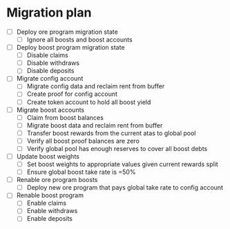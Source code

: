 
# Migration plan

- [ ] Deploy ore program migration state
    - [ ] Ignore all boosts and boost accounts

- [ ] Deploy boost program migration state 
    - [ ] Disable claims
    - [ ] Disable withdraws
    - [ ] Disable deposits

- [ ] Migrate config account
    - [ ] Migrate config data and reclaim rent from buffer
    - [ ] Create proof for config account
    - [ ] Create token account to hold all boost yield

- [ ] Migrate boost accounts
    - [ ] Claim from boost balances
    - [ ] Migrate boost data and reclaim rent from buffer
    - [ ] Transfer boost rewards from the current atas to global pool
    - [ ] Verify all boost proof balances are zero
    - [ ] Verify global pool has enough reserves to cover all boost debts    

- [ ] Update boost weights
    - [ ] Set boost weights to appropriate values given current rewards split
    - [ ] Ensure global boost take rate is =50%

- [ ] Renable ore program boosts
    - [ ] Deploy new ore program that pays global take rate to config account

- [ ] Renable boost program
    - [ ] Enable claims
    - [ ] Enable withdraws
    - [ ] Enable deposits
